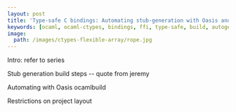 ```yaml
---
layout: post
title: 'Type-safe C bindings: Automating stub-generation with Oasis and OCamlbuild'
keywords: [ocaml, ocaml-ctypes, bindings, ffi, type-safe, build, autogenerate, oasis, ocamlbuild]
image:
  path: /images/ctypes-flexible-array/rope.jpg
---
```


Intro: refer to series

Stub generation build steps -- quote from jeremy

Automating with Oasis ocamlbuild

Restrictions on project layout
